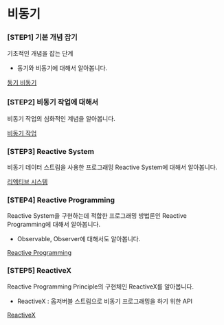# 비동기

### [STEP1] 기본 개념 잡기

기초적인 개념을 잡는 단계

- 동기와 비동기에 대해서 알아봅니다.

[동기 비동기](https://github.com/limsaehyun/Rx-and-Reactive-Programming/tree/main/SynchronousAndAsynchronous)


### [STEP2] 비동기 작업에 대해서

비동기 작업의 심화적인 계념을 알아봅니다.

[비동기 작업](https://github.com/limsaehyun/Rx-and-Reactive-Programming/blob/main/AsynchronizedWork/README.md)

### [STEP3] Reactive System

비동기 데이터 스트림을 사용한 프로그래밍 Reactive System에 대해서 알아봅니다.

[리엑티브 시스템](https://github.com/limsaehyun/Rx-ReactiveProgramming/blob/main/ReactiveSystem/README.md)

### [STEP4] Reactive Programming

Reactive System을 구현하는데 적합한 프로그래밍 방법론인 Reactive Programming에 대해서 알아봅니다.

- Observable, Observer에 대해서도 알아봅니다.

[Reactive Programming](https://www.notion.so/Reactive-Programming-905251b58d644616aaa7f4f948e8a969)

### [STEP5] ReactiveX

Reactive Programming Principle의 구현체인 ReactiveX를 알아봅니다.

- ReactiveX : 옵저버블 스트림으로 비동기 프로그래밍을 하기 위한 API

[ReactiveX](https://www.notion.so/ReactiveX-30d7a44ce79843f68a2af44ae18a093e)
